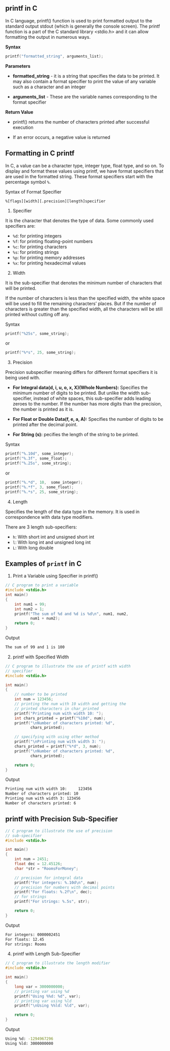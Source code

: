 ## printf in C

In C language, printf() function is used to print formatted output to the standard output stdout (which is generally the console screen).  The printf function is a part of the C standard library <stdio.h> and it can allow formatting the output in numerous ways.

**Syntax**
```c
printf("formatted_string", arguments_list);
```

**Parameters**

- **formatted_string** - it is a string that specifies the data to be printed. It may also contain a format specifier to print the value of any variable such as a character and an integer

- **arguments_list** - These are the variable names corresponding to the format specifier

**Return Value**
- printf() returns the number of characters printed after successful execution

- If an error occurs, a negative value is returned

## Formatting in C printf

In C, a value can be a character type, integer type, float type, and so on. To display and format these values using printf, we have format specifiers that are used in the formatted string. These format specifiers start with the percentage symbol `%`.

Syntax of Format Specifier
```
%[flags][width][.precision][length]specifier
```

1. Specifier

It is the character that denotes the type of data. Some commonly used specifiers are:

- `%d`: for printing integers
- `%f`: for printing floating-point numbers
- `%c`: for printing characters
- `%s`: for printing strings
- `%p`: for printing memory addresses
- `%x`: for printing hexadecimal values

2. Width

It is the sub-specifier that denotes the minimum number of characters that will be printed.

If the number of characters is less than the specified width, the white space will be used to fill the remaining characters’ places. But if the number of characters is greater than the specified width, all the characters will be still printed without cutting off any.

Syntax

```c
printf("%25s", some_string);
```

or 

```c
printf("%*s", 25, some_string);
```

3. Precision

Precision subspecifier meaning differs for different format specifiers it is being used with.

- **For Integral data(d, i, u, o, x, X)(Whole Numbers):** Specifies the minimum number of digits to be printed. But unlike the width sub-specifier, instead of white spaces, this sub-specifier adds leading zeroes to the number. If the number has more digits than the precision, the number is printed as it is.

- **For Float or Double Data(f, e, a, A):** Specifies the number of digits to be printed after the decimal point.

- **For String (s):** pecifies the length of the string to be printed.

Syntax

```c
printf("%.10d", some_integer);
printf("%.3f", some_float);
printf("%.25s", some_string);
```

or

```c
printf("%.*d", 10,  some_integer);
printf("%.*f", 3, some_float);
printf("%.*s", 25, some_string);
```

4. Length

Specifies the length of the data type in the memory. It is used in correspondence with data type modifiers.

There are 3 length sub-specifiers:

- `h`: With short int and unsigned short int
- `l`: With long int and unsigned long int
- `L`: With long double

## Examples of `printf` in C

1. Print a Variable using Specifier in printf()

```c
// C program to print a variable
#include <stdio.h>
int main()
{
    int num1 = 99;
    int num2 = 1;
    printf("The sum of %d and %d is %d\n", num1, num2,
           num1 + num2);
    return 0;
}
```

Output
```bash
The sum of 99 and 1 is 100
```

2. printf with Specified Width

```c
// C program to illustrate the use of printf with width
// specifier
#include <stdio.h>

int main()
{
    // number to be printed
    int num = 123456;
    // printing the num with 10 width and getting the
    // printed characters in char_printed
    printf("Printing num with width 10: ");
    int chars_printed = printf("%10d", num);
    printf("\nNumber of characters printed: %d",
           chars_printed);

    // specifying with using other method
    printf("\nPrinting num with width 3: ");
    chars_printed = printf("%*d", 3, num);
    printf("\nNumber of characters printed: %d",
           chars_printed);

    return 0;
}
```

Output
```bash
Printing num with width 10:     123456
Number of characters printed: 10
Printing num with width 3: 123456
Number of characters printed: 6
```

## printf with Precision Sub-Specifier

```c
// C program to illustrate the use of precision
// sub-specifier
#include <stdio.h>

int main()
{
    int num = 2451;
    float dec = 12.45126;
    char *str = "RoomsForMoney";

    // precision for integral data
    printf("For integers: %.10d\n", num);
    // precision for numbers with decimal points
    printf("For floats: %.2f\n", dec);
    // for strings
    printf("For strings: %.5s", str);

    return 0;
}
```

Output
```bash
For integers: 0000002451
For floats: 12.45
For strings: Rooms
```

4. printf with Length Sub-Specifier

```c
// C program to illustrate the length modifier
#include <stdio.h>

int main()
{
    long var = 3000000000;
    // printing var using %d
    printf("Using %%d: %d", var);
    // printing var using %ld
    printf("\nUsing %%ld: %ld", var);

    return 0;
}
```

Output
```bash
Using %d: -1294967296
Using %ld: 3000000000
```